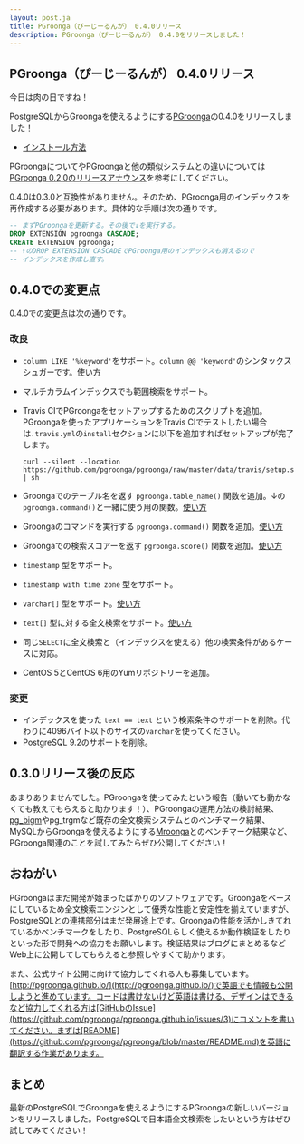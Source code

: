 ```yaml
---
layout: post.ja
title: PGroonga（ぴーじーるんが） 0.4.0リリース
description: PGroonga（ぴーじーるんが） 0.4.0をリリースしました！
---
```


## PGroonga（ぴーじーるんが） 0.4.0リリース

今日は肉の日ですね！

PostgreSQLからGroongaを使えるようにする[PGroonga](https://github.com/pgroonga/pgroonga)の0.4.0をリリースしました！

  * [インストール方法](https://github.com/pgroonga/pgroonga#%E3%82%A4%E3%83%B3%E3%82%B9%E3%83%88%E3%83%BC%E3%83%AB)

PGroongaについてやPGroongaと他の類似システムとの違いについては[PGroonga 0.2.0のリリースアナウンス](../../01/29/pgroonga-0.2.0.html)を参考にしてください。

0.4.0は0.3.0と互換性がありません。そのため、PGroonga用のインデックスを再作成する必要があります。具体的な手順は次の通りです。

```sql
-- まずPGroongaを更新する。その後で↓を実行する。
DROP EXTENSION pgroonga CASCADE;
CREATE EXTENSION pgroonga;
-- ↑のDROP EXTENSION CASCADEでPGroonga用のインデックスも消えるので
-- インデックスを作成し直す。
```

## 0.4.0での変更点

0.4.0での変更点は次の通りです。

### 改良

  * `column LIKE '%keyword'`をサポート。`column @@ 'keyword'`のシンタックスシュガーです。[使い方](https://github.com/pgroonga/pgroonga#like%E6%BC%94%E7%AE%97%E5%AD%90)
  * マルチカラムインデックスでも範囲検索をサポート。
  * Travis CIでPGroongaをセットアップするためのスクリプトを追加。PGroongaを使ったアプリケーションをTravis CIでテストしたい場合は`.travis.yml`の`install`セクションに以下を追加すればセットアップが完了します。

        curl --silent --location https://github.com/pgroonga/pgroonga/raw/master/data/travis/setup.sh | sh

  * Groongaでのテーブル名を返す `pgroonga.table_name()` 関数を追加。↓の`pgroonga.command()`と一緒に使う用の関数。[使い方](https://github.com/pgroonga/pgroonga#like%E6%BC%94%E7%AE%97%E5%AD%90)
  * Groongaのコマンドを実行する `pgroonga.command()` 関数を追加。[使い方](https://github.com/pgroonga/pgroonga#pgroongacommand%E9%96%A2%E6%95%B0)
  * Groongaでの検索スコアーを返す `pgroonga.score()` 関数を追加。[使い方](https://github.com/pgroonga/pgroonga#pgroongascore%E9%96%A2%E6%95%B0)
  * `timestamp` 型をサポート。
  * `timestamp with time zone` 型をサポート。
  * `varchar[]` 型をサポート。[使い方](https://github.com/pgroonga/pgroonga#varchar%E5%9E%8B%E3%81%AE%E9%85%8D%E5%88%97)
  * `text[]` 型に対する全文検索をサポート。[使い方](https://github.com/pgroonga/pgroonga#text%E5%9E%8B%E3%81%AE%E9%85%8D%E5%88%97)
  * 同じ`SELECT`に全文検索と（インデックスを使える）他の検索条件があるケースに対応。
  * CentOS 5とCentOS 6用のYumリポジトリーを追加。

### 変更

  * インデックスを使った `text == text` という検索条件のサポートを削除。代わりに4096バイト以下のサイズの`varchar`を使ってください。
  * PostgreSQL 9.2のサポートを削除。

## 0.3.0リリース後の反応

あまりありませんでした。PGroongaを使ってみたという報告（動いても動かなくても教えてもらえると助かります！）、PGroongaの運用方法の検討結果、[pg_bigm](http://pgbigm.sourceforge.jp/)やpg_trgmなど既存の全文検索システムとのベンチマーク結果、MySQLからGroongaを使えるようにする[Mroonga](http://mroonga.org/)とのベンチマーク結果など、PGroonga関連のことを試してみたらぜひ公開してください！

## おねがい

PGroongaはまだ開発が始まったばかりのソフトウェアです。Groongaをベースにしているため全文検索エンジンとして優秀な性能と安定性を揃えていますが、PostgreSQLとの連携部分はまだ発展途上です。Groongaの性能を活かしきてれているかベンチマークをしたり、PostgreSQLらしく使えるか動作検証をしたりといった形で開発への協力をお願いします。検証結果はブログにまとめるなどWeb上に公開してしてもらえると参照しやすくて助かります。

また、公式サイト公開に向けて協力してくれる人も募集しています。[http://pgroonga.github.io/](http://pgroonga.github.io/)で英語でも情報も公開しようと進めています。コードは書けないけど英語は書ける、デザインはできるなど協力してくれる方は[GitHubのIssue](https://github.com/pgroonga/pgroonga.github.io/issues/3)にコメントを書いてください。まずは[README](https://github.com/pgroonga/pgroonga/blob/master/README.md)を英語に翻訳する作業があります。

## まとめ

最新のPostgreSQLでGroongaを使えるようにするPGroongaの新しいバージョンをリリースしました。PostgreSQLで日本語全文検索をしたいという方はぜひ試してみてください！
